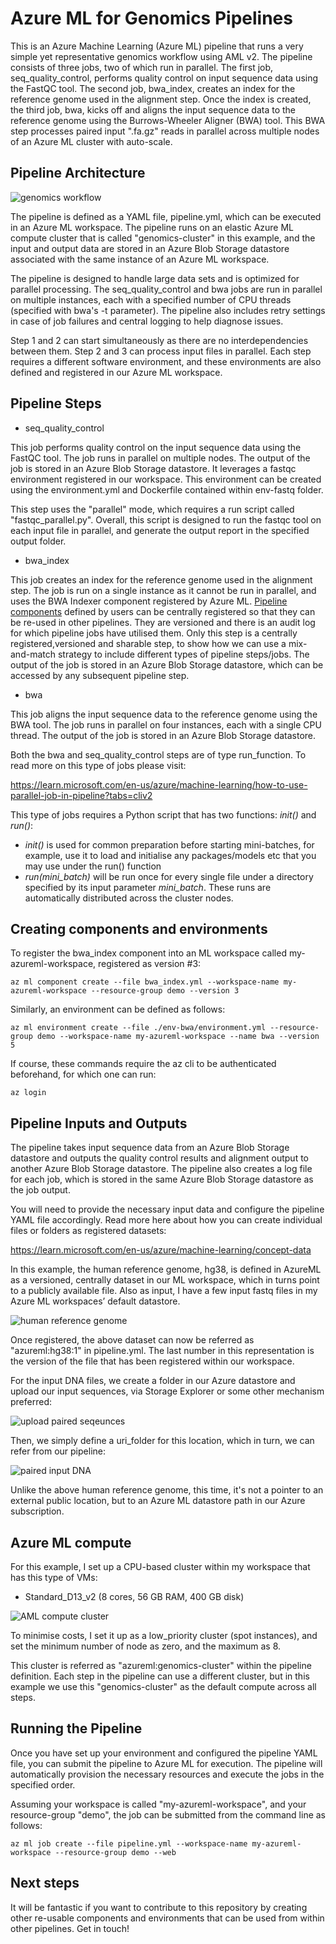 # Azure ML for Genomics Pipelines

This is an Azure Machine Learning (Azure ML) pipeline that runs a very simple yet representative genomics workflow using AML v2. The pipeline consists of three jobs, two of which run in parallel. The first job, seq_quality_control, performs quality control on input sequence data using the FastQC tool. The second job, bwa_index, creates an index for the reference genome used in the alignment step. Once the index is created, the third job, bwa, kicks off and aligns the input sequence data to the reference genome using the Burrows-Wheeler Aligner (BWA) tool. This BWA step processes paired input ".fa.gz" reads in parallel across multiple nodes of an Azure ML cluster with auto-scale.

## Pipeline Architecture
![genomics workflow](./images/genomics_workflow.png)

The pipeline is defined as a YAML file, pipeline.yml, which can be executed in an Azure ML workspace. The pipeline runs on an elastic Azure ML compute cluster that is called "genomics-cluster" in this example, and the input and output data are stored in an Azure Blob Storage datastore associated with the same instance of an Azure ML workspace.

The pipeline is designed to handle large data sets and is optimized for parallel processing. The seq_quality_control and bwa jobs are run in parallel on multiple instances, each with a specified number of CPU threads (specified with bwa's -t parameter). The pipeline also includes retry settings in case of job failures and central logging to help diagnose issues.

Step 1 and 2 can start simultaneously as there are no interdependencies between them. Step 2 and 3 can process input files in parallel. Each step requires a different software environment, and these environments are also defined and registered in our Azure ML workspace. 


## Pipeline Steps

- seq_quality_control

This job performs quality control on the input sequence data using the FastQC tool. The job runs in parallel on multiple nodes. The output of the job is stored in an Azure Blob Storage datastore. It leverages a fastqc environment registered in our workspace. This environment can be created using the environment.yml and Dockerfile contained within env-fastq folder.

This step uses the "parallel" mode, which requires a run script called "fastqc_parallel.py". Overall, this script is designed to run the fastqc tool on each input file in parallel, and generate the output report in the specified output folder.

- bwa_index

This job creates an index for the reference genome used in the alignment step. The job is run on a single instance as it cannot be run in parallel, and uses the BWA Indexer component registered by Azure ML. [Pipeline components](https://learn.microsoft.com/en-us/azure/machine-learning/concept-component) defined by users can be centrally registered so that they can be re-used in other pipelines. They are versioned and there is an audit log for which pipeline jobs have utilised them. Only this step is a centrally registered,versioned and sharable step, to show how we can use a mix-and-match strategy to include different types of pipeline steps/jobs. The output of the job is stored in an Azure Blob Storage datastore, which can be accessed by any subsequent pipeline step.

- bwa

This job aligns the input sequence data to the reference genome using the BWA tool. The job runs in parallel on four instances, each with a single CPU thread. The output of the job is stored in an Azure Blob Storage datastore.

Both the bwa and seq_quality_control steps are of type run_function. To read more on this type of jobs please visit:

https://learn.microsoft.com/en-us/azure/machine-learning/how-to-use-parallel-job-in-pipeline?tabs=cliv2

This type of jobs requires a Python script that has two functions: _init()_ and _run()_:

- _init()_ is used for common preparation before starting mini-batches, for example, use it to load and initialise any packages/models etc that you may use under the run() function
- _run(mini_batch)_ will be run once for every single file under a directory specified by its input parameter _mini_batch_. These runs are automatically distributed across the cluster nodes.

## Creating components and environments

To register the bwa_index component into an ML workspace called my-azureml-workspace, registered as version #3:

`az ml component create --file bwa_index.yml --workspace-name my-azureml-workspace --resource-group demo --version 3`

Similarly, an environment can be defined as follows:

`az ml environment create --file ./env-bwa/environment.yml --resource-group demo --workspace-name my-azureml-workspace --name bwa --version 5`

If course, these commands require the az cli to be authenticated beforehand, for which one can run:

`az login`

## Pipeline Inputs and Outputs

The pipeline takes input sequence data from an Azure Blob Storage datastore and outputs the quality control results and alignment output to another Azure Blob Storage datastore. The pipeline also creates a log file for each job, which is stored in the same Azure Blob Storage datastore as the job output.

You will need to provide the necessary input data and configure the pipeline YAML file accordingly. Read more here about how you can create individual files or folders as registered datasets:

https://learn.microsoft.com/en-us/azure/machine-learning/concept-data

In this example, the human reference genome, hg38, is defined in AzureML as a versioned, centrally dataset in our ML workspace, which in turns point to a publicly available file. Also as input, I have a few input fastq files in my Azure ML workspaces’ default datastore. 

![human reference genome](./images/human_ref_dataset.png)

Once registered, the above dataset can now be referred as "azureml:hg38:1" in pipeline.yml. The last number in this representation is the version of the file that has been registered within our workspace.

For the input DNA files, we create a folder in our Azure datastore and upload our input sequences, via Storage Explorer or some other mechanism preferred:

![upload paired seqeunces](./images/upload_genomic_data.png)

Then, we simply define a uri_folder for this location, which in turn, we can refer from our pipeline:

![paired input DNA](./images/input_dna.png)

 Unlike the above human reference genome, this time, it's not a pointer to an external public location, but to an Azure ML datastore path in our Azure subscription.


## Azure ML compute

For this example, I set up a CPU-based cluster within my workspace that has this type of VMs:

- Standard_D13_v2 (8 cores, 56 GB RAM, 400 GB disk)

![AML compute cluster](./images/genomics_cluster.png)

To minimise costs, I set it up as a low_priority cluster (spot instances), and set the minimum number of node as zero, and the maximum as 8.

This cluster is referred as "azureml:genomics-cluster" within the pipeline definition. Each step in the pipeline can use a different cluster, but in this example we use this "genomics-cluster" as the default compute across all steps.

## Running the Pipeline

Once you have set up your environment and configured the pipeline YAML file, you can submit the pipeline to Azure ML for execution. The pipeline will automatically provision the necessary resources and execute the jobs in the specified order.

Assuming your workspace is called "my-azureml-workspace", and your resource-group "demo", the job can be submitted from the command line as follows:

`az ml job create --file pipeline.yml --workspace-name my-azureml-workspace --resource-group demo --web`

## Next steps

It will be fantastic if you want to contribute to this repository by creating other re-usable components and environments that can be used from within other pipelines. Get in touch! 
